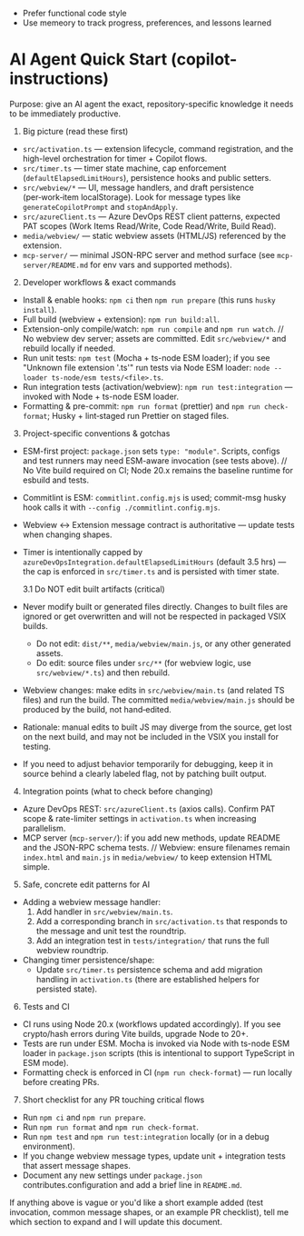 - Prefer functional code style
- Use memeory to track progress, preferences, and lessons learned

# AI Agent Quick Start (copilot-instructions)

Purpose: give an AI agent the exact, repository-specific knowledge it needs to be immediately productive.

1. Big picture (read these first)

- `src/activation.ts` — extension lifecycle, command registration, and the high-level orchestration for timer + Copilot flows.
- `src/timer.ts` — timer state machine, cap enforcement (`defaultElapsedLimitHours`), persistence hooks and public setters.
- `src/webview/*` — UI, message handlers, and draft persistence (per‑work‑item localStorage). Look for message types like `generateCopilotPrompt` and `stopAndApply`.
- `src/azureClient.ts` — Azure DevOps REST client patterns, expected PAT scopes (Work Items Read/Write, Code Read/Write, Build Read).
- `media/webview/` — static webview assets (HTML/JS) referenced by the extension.
- `mcp-server/` — minimal JSON-RPC server and method surface (see `mcp-server/README.md` for env vars and supported methods).

2. Developer workflows & exact commands

- Install & enable hooks: `npm ci` then `npm run prepare` (this runs `husky install`).
- Full build (webview + extension): `npm run build:all`.
- Extension-only compile/watch: `npm run compile` and `npm run watch`.
  // No webview dev server; assets are committed. Edit `src/webview/*` and rebuild locally if needed.
- Run unit tests: `npm test` (Mocha + ts-node ESM loader); if you see "Unknown file extension '.ts'" run tests via Node ESM loader: `node --loader ts-node/esm tests/<file>.ts`.
- Run integration tests (activation/webview): `npm run test:integration` — invoked with Node + ts-node ESM loader.
- Formatting & pre-commit: `npm run format` (prettier) and `npm run check-format`; Husky + lint‑staged run Prettier on staged files.

3. Project-specific conventions & gotchas

- ESM-first project: `package.json` sets `type: "module"`. Scripts, configs and test runners may need ESM-aware invocation (see tests above).
  // No Vite build required on CI; Node 20.x remains the baseline runtime for esbuild and tests.
- Commitlint is ESM: `commitlint.config.mjs` is used; commit-msg husky hook calls it with `--config ./commitlint.config.mjs`.
- Webview ↔ Extension message contract is authoritative — update tests when changing shapes.
- Timer is intentionally capped by `azureDevOpsIntegration.defaultElapsedLimitHours` (default 3.5 hrs) — the cap is enforced in `src/timer.ts` and is persisted with timer state.

  3.1 Do NOT edit built artifacts (critical)

- Never modify built or generated files directly. Changes to built files are ignored or get overwritten and will not be respected in packaged VSIX builds.
  - Do not edit: `dist/**`, `media/webview/main.js`, or any other generated assets.
  - Do edit: source files under `src/**` (for webview logic, use `src/webview/*.ts`) and then rebuild.
- Webview changes: make edits in `src/webview/main.ts` (and related TS files) and run the build. The committed `media/webview/main.js` should be produced by the build, not hand‑edited.
- Rationale: manual edits to built JS may diverge from the source, get lost on the next build, and may not be included in the VSIX you install for testing.
- If you need to adjust behavior temporarily for debugging, keep it in source behind a clearly labeled flag, not by patching built output.

4. Integration points (what to check before changing)

- Azure DevOps REST: `src/azureClient.ts` (axios calls). Confirm PAT scope & rate-limiter settings in `activation.ts` when increasing parallelism.
- MCP server (`mcp-server/`): if you add new methods, update README and the JSON-RPC schema tests.
  // Webview: ensure filenames remain `index.html` and `main.js` in `media/webview/` to keep extension HTML simple.

5. Safe, concrete edit patterns for AI

- Adding a webview message handler:
  1. Add handler in `src/webview/main.ts`.
  2. Add a corresponding branch in `src/activation.ts` that responds to the message and unit test the roundtrip.
  3. Add an integration test in `tests/integration/` that runs the full webview roundtrip.
- Changing timer persistence/shape:
  - Update `src/timer.ts` persistence schema and add migration handling in `activation.ts` (there are established helpers for persisted state).

6. Tests and CI

- CI runs using Node 20.x (workflows updated accordingly). If you see crypto/hash errors during Vite builds, upgrade Node to 20+.
- Tests are run under ESM. Mocha is invoked via Node with ts-node ESM loader in `package.json` scripts (this is intentional to support TypeScript in ESM mode).
- Formatting check is enforced in CI (`npm run check-format`) — run locally before creating PRs.

7. Short checklist for any PR touching critical flows

- Run `npm ci` and `npm run prepare`.
- Run `npm run format` and `npm run check-format`.
- Run `npm test` and `npm run test:integration` locally (or in a debug environment).
- If you change webview message types, update unit + integration tests that assert message shapes.
- Document any new settings under `package.json` contributes.configuration and add a brief line in `README.md`.

If anything above is vague or you'd like a short example added (test invocation, common message shapes, or an example PR checklist), tell me which section to expand and I will update this document.
